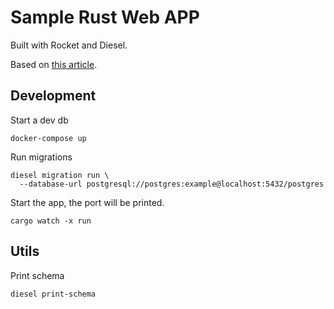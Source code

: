 # Sample Rust Web APP

Built with Rocket and Diesel.

Based on [this article][tutorial].

## Development

Start a dev db
```
docker-compose up
```

Run migrations
```
diesel migration run \
  --database-url postgresql://postgres:example@localhost:5432/postgres
```

Start the app, the port will be printed.
```
cargo watch -x run
```

## Utils

Print schema
```
diesel print-schema
```




[tutorial]: https://itnext.io/creating-a-rust-web-app-with-rocket-and-diesel-58f5f6cacd27